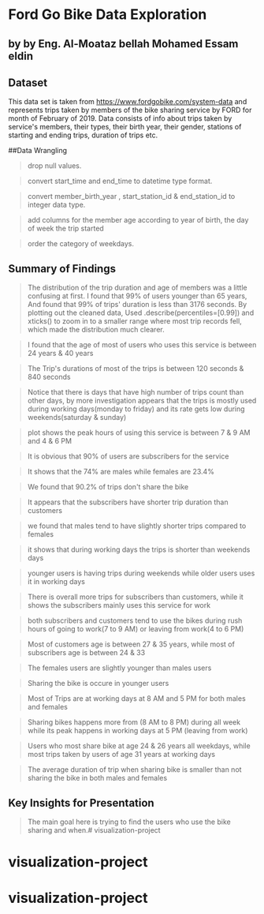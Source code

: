 # Ford Go Bike Data Exploration
## by by Eng. Al-Moataz bellah Mohamed Essam eldin


## Dataset

This data set is taken from https://www.fordgobike.com/system-data and represents trips taken by members of
the bike sharing service by FORD for month of February of 2019.
Data consists of info about trips taken by service's members, their types, their birth year, their gender,
stations of starting and ending trips, duration of trips etc.

##Data Wrangling

> drop null values.

> convert start_time and end_time to datetime type format.

> convert member_birth_year , start_station_id & end_station_id to integer data type.

> add columns for the member age according to year of birth, the day of week the trip started

> order the category of weekdays.


## Summary of Findings

> The distribution of the trip duration and age of members was a little confusing at first.
I found that 99% of users younger than 65 years, And found that 99% of trips' duration is less than 3176 seconds.
By plotting out the cleaned data, Used .describe(percentiles=[0.99]) and xticks() to zoom in to a smaller range
where most trip records fell, which made the distribution much clearer.

> I found that the age of most of users who uses this service is between 24 years & 40 years

> The Trip's durations of most of the trips is between 120 seconds & 840 seconds

> Notice that there is days that have high number of trips count than other days, by more investigation appears that
the trips is mostly used during working days(monday to friday) and its rate gets low during weekends(saturday & sunday)

> plot shows the peak hours of using this service is between 7 & 9 AM and 4 & 6 PM

> It is obvious that 90% of users are subscribers for the service

> It shows that the 74% are males while females are 23.4%

> We found that 90.2% of trips don't share the bike

> It appears that the subscribers have shorter trip duration than customers

> we found that males tend to have slightly shorter trips compared to females

> it shows that during working days the trips is shorter than weekends days

> younger users is having trips during weekends while older users uses it in working days

> There is overall more trips for subscribers than customers, while it shows the subscribers mainly uses this service for work

> both subscribers and customers tend to use the bikes during rush hours of going to work(7 to 9 AM) or leaving from work(4 to 6 PM)

> Most of customers age is between 27 & 35 years, while most of subscribers age is between 24 & 33

> The females users are slightly younger than males users

> Sharing the bike is occure in younger users

> Most of Trips are at working days at 8 AM and 5 PM for both males and females

> Sharing bikes happens more from (8 AM to 8 PM) during all week while its peak happens in working days at 5 PM (leaving from work)

> Users who most share bike at age 24 & 26 years all weekdays,
while most trips taken by users of age 31 years at working days

> The average duration of trip when sharing bike is smaller than not sharing the bike in both males and females


## Key Insights for Presentation

> The main goal here is trying to find the users who use the bike sharing and when.# visualization-project
# visualization-project
# visualization-project
